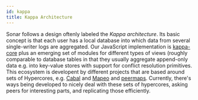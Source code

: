 ```yaml
---
id: kappa
title: Kappa Architecture
---
```


Sonar follows a design oftenly labeled the *Kappa architecture*. Its basic concept is that each user has a local database into which data from several single-writer logs are aggregated. Our JavaScript implementation is [kappa-core](https://github.com/kappa-db/kappa-core) plus an emerging set of modules for different types of views (roughly comparable to database tables in that they usually aggregate append-only data e.g. into key-value stores with support for conflict resolution primitives. This ecosystem is developent by different projects that are based around sets of Hypercores, e.g. [Cabal](https://cabal.chat) and [Mapeo](https://www.digital-democracy.org/mapeo/) and [peermaps](https://peermaps.org). Currently, there's ways being developed to nicely deal with these sets of hypercores, asking peers for interesting parts, and replicating those efficiently.
